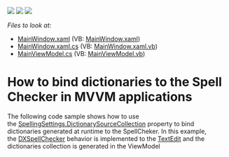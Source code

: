 <!-- default badges list -->
![](https://img.shields.io/endpoint?url=https://codecentral.devexpress.com/api/v1/VersionRange/128608133/21.1.5%2B)
[![](https://img.shields.io/badge/Open_in_DevExpress_Support_Center-FF7200?style=flat-square&logo=DevExpress&logoColor=white)](https://supportcenter.devexpress.com/ticket/details/T604129)
[![](https://img.shields.io/badge/📖_How_to_use_DevExpress_Examples-e9f6fc?style=flat-square)](https://docs.devexpress.com/GeneralInformation/403183)
<!-- default badges end -->
<!-- default file list -->
*Files to look at*:

* [MainWindow.xaml](./CS/DXSpellCheckerBindingDictionaries/MainWindow.xaml) (VB: [MainWindow.xaml](./VB/DXSpellCheckerBindingDictionaries/MainWindow.xaml))
* [MainWindow.xaml.cs](./CS/DXSpellCheckerBindingDictionaries/MainWindow.xaml.cs) (VB: [MainWindow.xaml.vb](./VB/DXSpellCheckerBindingDictionaries/MainWindow.xaml.vb))
* [MainViewModel.cs](./CS/DXSpellCheckerBindingDictionaries/ViewModel/MainViewModel.cs) (VB: [MainViewModel.vb](./VB/DXSpellCheckerBindingDictionaries/ViewModel/MainViewModel.vb))
<!-- default file list end -->
# How to bind dictionaries to the Spell Checker in MVVM applications


The following code sample shows how to use the <a href="https://documentation.devexpress.com/WPF/DevExpress.Xpf.SpellChecker.SpellingSettings.DictionarySourceCollection.property">SpellingSettings.DictionarySourceCollection</a> property to bind dictionaries generated at runtime to the SpellCheker. In this example, the <a href="https://documentation.devexpress.com/WPF/DevExpress.Xpf.SpellChecker.DXSpellChecker.class">DXSpellChecker</a> behavior is implemented to the <a href="https://documentation.devexpress.com/WPF/DevExpress.Xpf.Editors.TextEdit.class">TextEdit</a> and the dictionaries collection is generated in the ViewModel

<br/>



